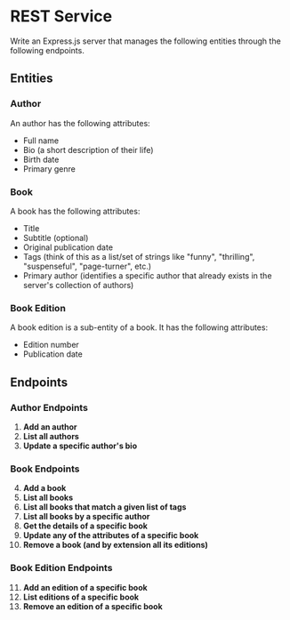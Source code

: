 # REST Service

Write an Express.js server that manages the following entities through the following endpoints.

## Entities

### Author
An author has the following attributes:
- Full name
- Bio (a short description of their life)
- Birth date
- Primary genre

### Book
A book has the following attributes:
- Title
- Subtitle (optional)
- Original publication date
- Tags (think of this as a list/set of strings like "funny", "thrilling", "suspenseful", "page-turner", etc.)
- Primary author (identifies a specific author that already exists in the server's collection of authors)

### Book Edition
A book edition is a sub-entity of a book. It has the following attributes:
- Edition number
- Publication date

## Endpoints

### Author Endpoints
1. **Add an author**
2. **List all authors**
3. **Update a specific author's bio**

### Book Endpoints
4. **Add a book**
5. **List all books**
6. **List all books that match a given list of tags**
7. **List all books by a specific author**
8. **Get the details of a specific book**
9. **Update any of the attributes of a specific book**
10. **Remove a book (and by extension all its editions)**

### Book Edition Endpoints
11. **Add an edition of a specific book**
12. **List editions of a specific book**
13. **Remove an edition of a specific book**
